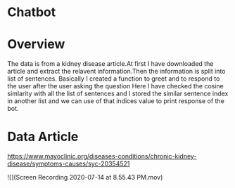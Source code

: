 # Chatbot
# Overview
The data is from a kidney disease article.At first I have downloaded the article and extract the relavent information.Then the information is split into list of sentences.
Basically I created a function to greet and to respond to the user 
after the user asking the question Here I have checked the cosine simlarity with all the list of sentences and I stored the similar sentence index in another list and we can use of that indices value to print response of the bot.

# Data Article
https://www.mayoclinic.org/diseases-conditions/chronic-kidney-disease/symptoms-causes/syc-20354521

![](Screen Recording 2020-07-14 at 8.55.43 PM.mov)
